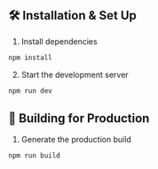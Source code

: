 ## 🛠 Installation & Set Up

1. Install dependencies

```sh
npm install
```

2. Start the development server

```sh
npm run dev
```

## 🚀 Building for Production

1. Generate the production build

```sh
npm run build
```
